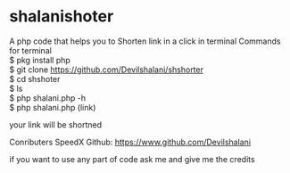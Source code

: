 # shalanishoter
A php code that helps you to Shorten link in a click in terminal
Commands for terminal <br>
$ pkg install php <br>
$ git clone https://github.com/Devilshalani/shshorter<br>
$ cd shshoter <br>
$ ls<br>
$ php shalani.php -h <br>
$ php shalani.php (link) <br>

your link will be shortned

Conributers 
SpeedX 
Github: https://www.github.com/Devilshalani

if you want to use any part of code ask me and give me the credits
